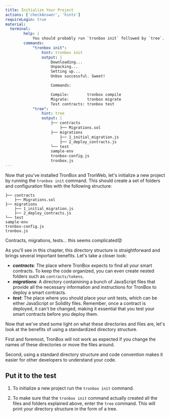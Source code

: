 ```yaml
---
title: Initialize Your Project
actions: ['checkAnswer', 'hints']
requireLogin: true
material:
  terminal:
        help: |
            You should probably run `tronbox init` followed by `tree`.
        commands:
            "tronbox init":
                hint: tronbox init
                output: |
                    Downloading...
                    Unpacking...
                    Setting up...
                    Unbox successful. Sweet!

                    Commands:

                    Compile:        tronbox compile
                    Migrate:        tronbox migrate
                    Test contracts: tronbox test
            "tree":
                hint: tree
                output: |
                    ├── contracts
                        ├── Migrations.sol
                    ├── migrations
                        ├── 1_initial_migration.js
                        ├── 2_deploy_contracts.js
                    └── test
                    sample-env
                    tronbox-config.js
                    tronbox.js
---
```


Now that you've installed TronBox and TronWeb, let's initialize a new project by running the `tronbox init` command. This should create a set of folders and configuration files with the following structure:

```
├── contracts
    ├── Migrations.sol
├── migrations
    ├── 1_initial_migration.js
    ├── 2_deploy_contracts.js
└── test
sample-env
tronbox-config.js
tronbox.js
```

Contracts, migrations, tests... this seems complicated😟


As you'll see in this chapter, this directory structure is straightforward and brings several important benefits. Let's take a closer look:

- **_contracts_**: The place where TronBox expects to find all your smart contracts. To keep the code organized, you can even create nested folders such as `contracts/tokens`. <!-- Note that running `tronbox init` created a smart contract named `Migrations.sol` and a corresponding migration file named `1_initial_migration`. We'll explain them a bit later. -->
- **_migrations_**: A directory containining a bunch of JavaScript files that provide all the necessary information and instructions for TronBox to deploy a smart contracts.
- **_test_**: The place where you should place your unit tests, which can be either JavaScript or Solidity files. Remember, once a contract is deployed, it can't be changed, making it essential that you test your smart contracts before you deploy them.

Now that we've shed some light on what these directories and files are, let's look at the benefits of using a standardized directory structure.

First and foremost, TronBox will not work as expected if you change the names of these directories or move the files around.

Second, using a standard directory structure and code convention makes it easier for other developers to understand your code.
## Put it to the test

1. To initialize a new project run the `tronbox init` command.

2. To make sure that the `tronbox init` command actually created all the files and folders explained above, enter the `tree` command. This will print your directory structure in the form of a tree.

